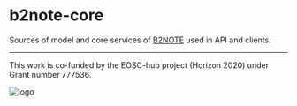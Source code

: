 # b2note-core

Sources of model and core services of [B2NOTE](https://b2note.bsc.es) used in API and clients.

---

This work is co-funded by the EOSC-hub project (Horizon 2020) under Grant number 777536.

![logo](https://b2note.bsc.es/img/logo-eosc-hub-eu.png)
